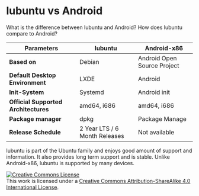 # lubuntu vs Android

What is the difference between lubuntu and Android? How does lubuntu compare to Android?

|Parameters                          |lubuntu                       |Android-x86                |
|------------------------------------|------------------------------|---------------------------|
|**Based on**                        |Debian                        |Android Open Source Project|
|**Default Desktop Environment**     |LXDE                          |Android                    |
|**Init-System**                     |Systemd                       |Android init               |
|**Official Supported Architectures**|amd64, i686                   |amd64, i686                |
|**Package manager**                 |dpkg                          |Package Manage             |
|**Release Schedule**                |2 Year LTS / 6 Month Releases |Not available              |

lubuntu is part of the Ubuntu family and enjoys good amount of support and information. It also provides long term support and is stable. Unlike Android-x86, lubuntu is supported by many devices.

<a rel="license" href="http://creativecommons.org/licenses/by-sa/4.0/"><img alt="Creative Commons License" style="border-width:0" src="https://i.creativecommons.org/l/by-sa/4.0/80x15.png" /></a><br />This work is licensed under a <a rel="license" href="http://creativecommons.org/licenses/by-sa/4.0/">Creative Commons Attribution-ShareAlike 4.0 International License</a>.
